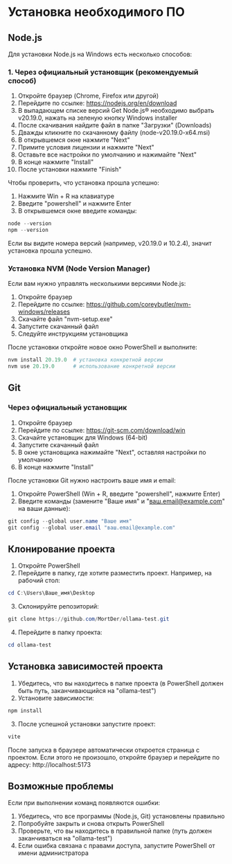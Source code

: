 # Установка необходимого ПО

## Node.js

Для установки Node.js на Windows есть несколько способов:

### 1. Через официальный установщик (рекомендуемый способ)

1. Откройте браузер (Chrome, Firefox или другой)
2. Перейдите по ссылке: https://nodejs.org/en/download
3. В выпадающем списке версий Get Node.js® необходимо выбрать v20.19.0, нажать на зеленую кнопку Windows installer
4. После скачивания найдите файл в папке "Загрузки" (Downloads)
5. Дважды кликните по скачанному файлу (node-v20.19.0-x64.msi)
6. В открывшемся окне нажмите "Next"
7. Примите условия лицензии и нажмите "Next"
8. Оставьте все настройки по умолчанию и нажимайте "Next"
9. В конце нажмите "Install"
10. После установки нажмите "Finish"

Чтобы проверить, что установка прошла успешно:
1. Нажмите Win + R на клавиатуре
2. Введите "powershell" и нажмите Enter
3. В открывшемся окне введите команды:
```powershell
node --version
npm --version
```
Если вы видите номера версий (например, v20.19.0 и 10.2.4), значит установка прошла успешно.

### Установка NVM (Node Version Manager)

Если вам нужно управлять несколькими версиями Node.js:

1. Откройте браузер
2. Перейдите по ссылке: https://github.com/coreybutler/nvm-windows/releases
3. Скачайте файл "nvm-setup.exe"
4. Запустите скачанный файл
5. Следуйте инструкциям установщика

После установки откройте новое окно PowerShell и выполните:
```powershell
nvm install 20.19.0  # установка конкретной версии
nvm use 20.19.0      # использование конкретной версии
```

## Git

### Через официальный установщик

1. Откройте браузер
2. Перейдите по ссылке: https://git-scm.com/download/win
3. Скачайте установщик для Windows (64-bit)
4. Запустите скачанный файл
5. В окне установщика нажимайте "Next", оставляя настройки по умолчанию
6. В конце нажмите "Install"

После установки Git нужно настроить ваше имя и email:
1. Откройте PowerShell (Win + R, введите "powershell", нажмите Enter)
2. Введите команды (замените "Ваше имя" и "ваш.email@example.com" на ваши данные):
```powershell
git config --global user.name "Ваше имя"
git config --global user.email "ваш.email@example.com"
```

## Клонирование проекта

1. Откройте PowerShell
2. Перейдите в папку, где хотите разместить проект. Например, на рабочий стол:
```powershell
cd C:\Users\Ваше_имя\Desktop
```
3. Склонируйте репозиторий:
```powershell
git clone https://github.com/MortDer/ollama-test.git
```
4. Перейдите в папку проекта:
```powershell
cd ollama-test
```

## Установка зависимостей проекта

1. Убедитесь, что вы находитесь в папке проекта (в PowerShell должен быть путь, заканчивающийся на "ollama-test")
2. Установите зависимости:
```powershell
npm install
```
3. После успешной установки запустите проект:
```powershell
vite
```

После запуска в браузере автоматически откроется страница с проектом. Если этого не произошло, откройте браузер и перейдите по адресу: http://localhost:5173

## Возможные проблемы

Если при выполнении команд появляются ошибки:
1. Убедитесь, что все программы (Node.js, Git) установлены правильно
2. Попробуйте закрыть и снова открыть PowerShell
3. Проверьте, что вы находитесь в правильной папке (путь должен заканчиваться на "ollama-test")
4. Если ошибка связана с правами доступа, запустите PowerShell от имени администратора
